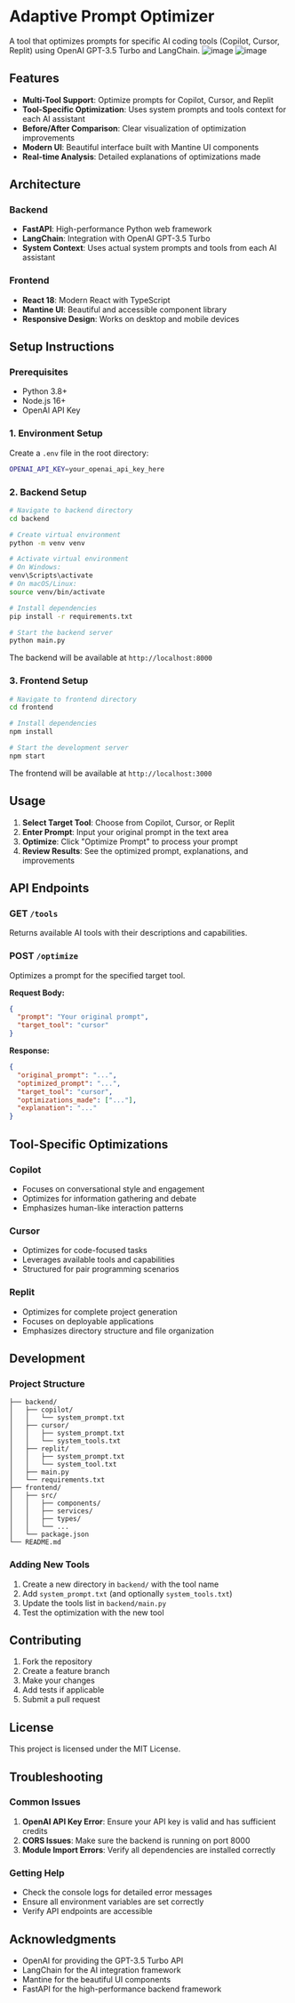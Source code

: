 # Adaptive Prompt Optimizer

A tool that optimizes prompts for specific AI coding tools (Copilot, Cursor, Replit) using OpenAI GPT-3.5 Turbo and LangChain.
![image](https://github.com/user-attachments/assets/e3e99322-705b-4964-bd3f-60869e7c80e6)
![image](https://github.com/user-attachments/assets/1d901ba4-069e-4b7a-a7b8-68865bc7778e)

## Features

- **Multi-Tool Support**: Optimize prompts for Copilot, Cursor, and Replit
- **Tool-Specific Optimization**: Uses system prompts and tools context for each AI assistant
- **Before/After Comparison**: Clear visualization of optimization improvements
- **Modern UI**: Beautiful interface built with Mantine UI components
- **Real-time Analysis**: Detailed explanations of optimizations made

## Architecture

### Backend

- **FastAPI**: High-performance Python web framework
- **LangChain**: Integration with OpenAI GPT-3.5 Turbo
- **System Context**: Uses actual system prompts and tools from each AI assistant

### Frontend

- **React 18**: Modern React with TypeScript
- **Mantine UI**: Beautiful and accessible component library
- **Responsive Design**: Works on desktop and mobile devices

## Setup Instructions

### Prerequisites

- Python 3.8+
- Node.js 16+
- OpenAI API Key

### 1. Environment Setup

Create a `.env` file in the root directory:

```bash
OPENAI_API_KEY=your_openai_api_key_here
```

### 2. Backend Setup

```bash
# Navigate to backend directory
cd backend

# Create virtual environment
python -m venv venv

# Activate virtual environment
# On Windows:
venv\Scripts\activate
# On macOS/Linux:
source venv/bin/activate

# Install dependencies
pip install -r requirements.txt

# Start the backend server
python main.py
```

The backend will be available at `http://localhost:8000`

### 3. Frontend Setup

```bash
# Navigate to frontend directory
cd frontend

# Install dependencies
npm install

# Start the development server
npm start
```

The frontend will be available at `http://localhost:3000`

## Usage

1. **Select Target Tool**: Choose from Copilot, Cursor, or Replit
2. **Enter Prompt**: Input your original prompt in the text area
3. **Optimize**: Click "Optimize Prompt" to process your prompt
4. **Review Results**: See the optimized prompt, explanations, and improvements

## API Endpoints

### GET `/tools`

Returns available AI tools with their descriptions and capabilities.

### POST `/optimize`

Optimizes a prompt for the specified target tool.

**Request Body:**

```json
{
  "prompt": "Your original prompt",
  "target_tool": "cursor"
}
```

**Response:**

```json
{
  "original_prompt": "...",
  "optimized_prompt": "...",
  "target_tool": "cursor",
  "optimizations_made": ["..."],
  "explanation": "..."
}
```

## Tool-Specific Optimizations

### Copilot

- Focuses on conversational style and engagement
- Optimizes for information gathering and debate
- Emphasizes human-like interaction patterns

### Cursor

- Optimizes for code-focused tasks
- Leverages available tools and capabilities
- Structured for pair programming scenarios

### Replit

- Optimizes for complete project generation
- Focuses on deployable applications
- Emphasizes directory structure and file organization

## Development

### Project Structure

```
├── backend/
│   ├── copilot/
│   │   └── system_prompt.txt
│   ├── cursor/
│   │   ├── system_prompt.txt
│   │   └── system_tools.txt
│   ├── replit/
│   │   ├── system_prompt.txt
│   │   └── system_tool.txt
│   ├── main.py
│   └── requirements.txt
├── frontend/
│   ├── src/
│   │   ├── components/
│   │   ├── services/
│   │   ├── types/
│   │   └── ...
│   └── package.json
└── README.md
```

### Adding New Tools

1. Create a new directory in `backend/` with the tool name
2. Add `system_prompt.txt` (and optionally `system_tools.txt`)
3. Update the tools list in `backend/main.py`
4. Test the optimization with the new tool

## Contributing

1. Fork the repository
2. Create a feature branch
3. Make your changes
4. Add tests if applicable
5. Submit a pull request

## License

This project is licensed under the MIT License.

## Troubleshooting

### Common Issues

1. **OpenAI API Key Error**: Ensure your API key is valid and has sufficient credits
2. **CORS Issues**: Make sure the backend is running on port 8000
3. **Module Import Errors**: Verify all dependencies are installed correctly

### Getting Help

- Check the console logs for detailed error messages
- Ensure all environment variables are set correctly
- Verify API endpoints are accessible

## Acknowledgments

- OpenAI for providing the GPT-3.5 Turbo API
- LangChain for the AI integration framework
- Mantine for the beautiful UI components
- FastAPI for the high-performance backend framework
